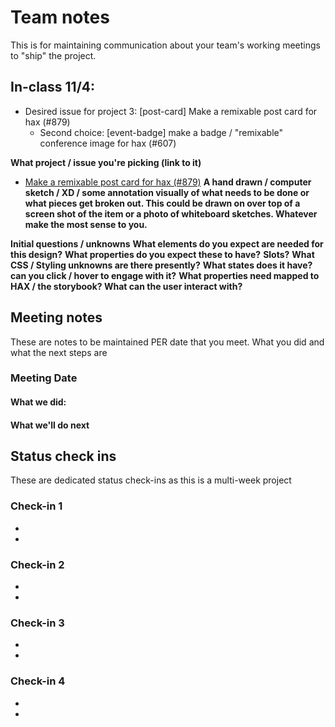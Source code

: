 # Team notes
This is for maintaining communication about your team's working meetings to "ship" the project.

## In-class 11/4:
- Desired issue for project 3: [post-card] Make a remixable post card for hax (#879)
  - Second choice: [event-badge] make a badge / "remixable" conference image for hax (#607) 

**What project / issue you're picking (link to it)**
- [Make a remixable post card for hax (#879)](https://github.com/elmsln/issues/issues/879)
**A hand drawn / computer sketch / XD / some annotation visually of what needs to be done or what pieces get broken out. This could be drawn on over top of a screen shot of the item or a photo of whiteboard sketches. Whatever make the most sense to you.**

**Initial questions / unknowns**
**What elements do you expect are needed for this design?**
**What properties do you expect these to have?**
**Slots?**
**What CSS / Styling unknowns are there presently?**
**What states does it have? can you click / hover to engage with it?**
**What properties need mapped to HAX / the storybook? What can the user interact with?**

## Meeting notes
These are notes to be maintained PER date that you meet. What you did and what the next steps are
### Meeting Date

#### What we did:


#### What we'll do next


## Status check ins
These are dedicated status check-ins as this is a multi-week project
### Check-in 1
- 
- 
### Check-in 2
- 
- 
### Check-in 3
- 
- 
### Check-in 4
- 
- 
